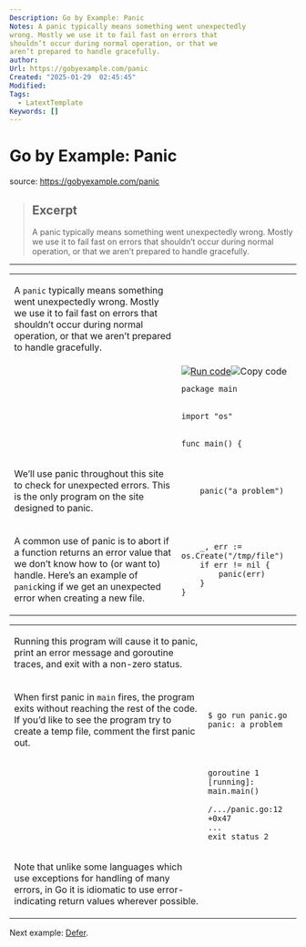 ```yaml
---
Description: Go by Example: Panic
Notes: A panic typically means something went unexpectedly
wrong. Mostly we use it to fail fast on errors that
shouldn’t occur during normal operation, or that we
aren’t prepared to handle gracefully.
author: 
Url: https://gobyexample.com/panic
Created: "2025-01-29  02:45:45"
Modified: 
Tags:
  - LatextTemplate
Keywords: []
---
```


# Go by Example: Panic

source: https://gobyexample.com/panic

> ## Excerpt
> A panic typically means something went unexpectedly
wrong. Mostly we use it to fail fast on errors that
shouldn’t occur during normal operation, or that we
aren’t prepared to handle gracefully.

---
<table><tbody><tr><td><p>A <code>panic</code> typically means something went unexpectedly wrong. Mostly we use it to fail fast on errors that shouldn’t occur during normal operation, or that we aren’t prepared to handle gracefully.</p></td><td></td></tr><tr><td></td><td><a href="https://go.dev/play/p/9-2vCvRuhmE"><img title="Run code" src="https://gobyexample.com/play.png"></a><img title="Copy code" src="https://gobyexample.com/clipboard.png"><pre><code><span><span><span>package</span> <span>main</span></span></span></code></pre></td></tr><tr><td></td><td><pre><code><span><span><span>import</span> <span>"os"</span></span></span></code></pre></td></tr><tr><td></td><td><pre><code><span><span><span>func</span> <span>main</span><span>()</span> <span>{</span></span></span></code></pre></td></tr><tr><td><p>We’ll use panic throughout this site to check for unexpected errors. This is the only program on the site designed to panic.</p></td><td><pre><code><span><span>    <span>panic</span><span>(</span><span>"a problem"</span><span>)</span></span></span></code></pre></td></tr><tr><td><p>A common use of panic is to abort if a function returns an error value that we don’t know how to (or want to) handle. Here’s an example of <code>panic</code>king if we get an unexpected error when creating a new file.</p></td><td><pre><code><span><span>    <span>_</span><span>,</span> <span>err</span> <span>:=</span> <span>os</span><span>.</span><span>Create</span><span>(</span><span>"/tmp/file"</span><span>)</span>
</span></span><span><span>    <span>if</span> <span>err</span> <span>!=</span> <span>nil</span> <span>{</span>
</span></span><span><span>        <span>panic</span><span>(</span><span>err</span><span>)</span>
</span></span><span><span>    <span>}</span>
</span></span><span><span><span>}</span></span></span></code></pre></td></tr></tbody></table>

<table><tbody><tr><td><p>Running this program will cause it to panic, print an error message and goroutine traces, and exit with a non-zero status.</p></td><td></td></tr><tr><td><p>When first panic in <code>main</code> fires, the program exits without reaching the rest of the code. If you’d like to see the program try to create a temp file, comment the first panic out.</p></td><td><pre><code><span><span><span>$</span> go run panic.go
</span></span><span><span><span>panic: a problem</span></span></span></code></pre></td></tr><tr><td></td><td><pre><code><span><span><span>goroutine 1 [running]:
</span></span></span><span><span><span>main.main()
</span></span></span><span><span><span>    /.../panic.go:12 +0x47
</span></span></span><span><span><span>...
</span></span></span><span><span><span>exit status 2</span></span></span></code></pre></td></tr><tr><td><p>Note that unlike some languages which use exceptions for handling of many errors, in Go it is idiomatic to use error-indicating return values wherever possible.</p></td><td></td></tr></tbody></table>

Next example: [Defer](https://gobyexample.com/defer).
